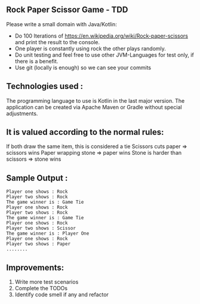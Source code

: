 ## Rock Paper Scissor Game - TDD
Please write a small domain with Java/Kotlin:
- Do 100 Iterations of https://en.wikipedia.org/wiki/Rock-paper-scissors and print the result to the console.
- One player is constantly using rock the other plays randomly.
- Do unit testing and feel free to use other JVM-Languages for test only, if there is a benefit.
- Use git (locally is enough) so we can see your commits

## Technologies used :
The programming language to use is Kotlin in the last major version.
The application can be created via Apache Maven or Gradle without special adjustments.

## It is valued according to the normal rules:
If both draw the same item, this is considered a tie
Scissors cuts paper => scissors wins
Paper wrapping stone => paper wins
Stone is harder than scissors => stone wins

## Sample Output :
```
Player one shows : Rock
Player two shows : Rock
The game winner is : Game Tie
Player one shows : Rock 
Player two shows : Rock 
The game winner is : Game Tie 
Player one shows : Rock 
Player two shows : Scissor
The game winner is : Player One
Player one shows : Rock
Player two shows : Paper
........
````
## Improvements:
1. Write more test scenarios
2. Complete the TODOs
3. Identify code smell if any and refactor
